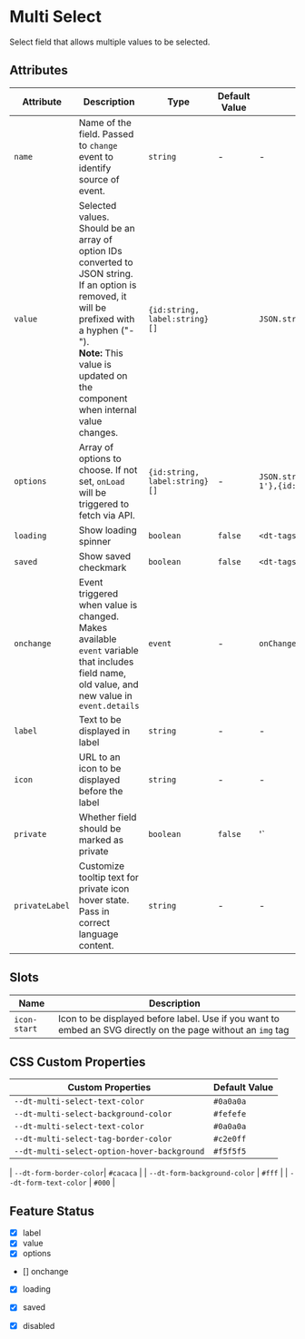 # Multi Select
Select field that allows multiple values to be selected.

## Attributes
| Attribute | Description | Type | Default Value | Example Value | 
| --------- | ----------- | ---- | ------------- | ------------- |
| `name`    | Name of the field. Passed to `change` event to identify source of event. | `string` | - | - |
| `value`   | Selected values. Should be an array of option IDs converted to JSON string. If an option is removed, it will be prefixed with a hyphen ("-"). <br> **Note:** This value is updated on the component when internal value changes. | `{id:string, label:string}[]` | | `JSON.stringify(['1','2'])` |
| `options` | Array of options to choose. If not set, `onLoad` will be triggered to fetch via API. | `{id:string, label:string}[]` | - | `JSON.stringify([{id:'1',label:'Option 1'},{id:'2',label:'Option 2'}])` |
| `loading` | Show loading spinner | `boolean` | `false` | `<dt-tags loading>` |
| `saved`   | Show saved checkmark | `boolean` | `false` | `<dt-tags saved>` |
| `onchange` | Event triggered when value is changed. Makes available `event` variable that includes field name, old value, and new value in `event.details` | `event` | - | `onChange(event)` |
| `label`   | Text to be displayed in label | `string` | - | - |
| `icon`    | URL to an icon to be displayed before the label | `string` | - | - |
| `private` | Whether field should be marked as private | `boolean` | `false` | '<dt-label private>` |
| `privateLabel` | Customize tooltip text for private icon hover state. Pass in correct language content. | `string` | - | - |

## Slots
| Name | Description |
| ---- | ----------- |
| `icon-start` | Icon to be displayed before label. Use if you want to embed an SVG directly on the page without an `img` tag |

## CSS Custom Properties
| Custom Properties   | Default Value   |
|---------------------|-----------------|
| `--dt-multi-select-text-color` | `#0a0a0a`  |
| `--dt-multi-select-background-color` | `#fefefe`  |
| `--dt-multi-select-text-color` | `#0a0a0a`  |
| `--dt-multi-select-tag-border-color`  | `#c2e0ff`   |
| `--dt-multi-select-option-hover-background`  | `#f5f5f5`  |

| `--dt-form-border-color`| `#cacaca`   |
| `--dt-form-background-color`  | `#fff`  |
| `--dt-form-text-color` | `#000`  |

## Feature Status
- [x] label
- [x] value
- [x] options
- [] onchange
- [x] loading
- [x] saved
- [x] disabled

